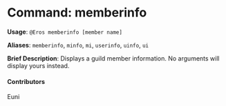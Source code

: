# Command: memberinfo


**Usage**: `@Eros memberinfo [member name]`

**Aliases**: `memberinfo`, `minfo`, `mi`, `userinfo`, `uinfo`, `ui`

**Brief Description**: Displays a guild member information. No arguments will display yours instead.




 


 

#### Contributors


Euni
